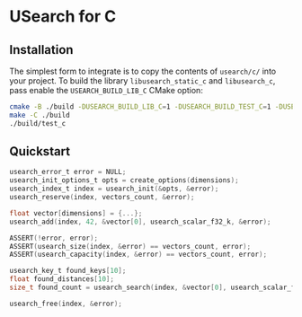 # USearch for C

## Installation

The simplest form to integrate is to copy the contents of `usearch/c/` into your project.
To build the library `libusearch_static_c` and `libusearch_c`, pass enable the `USEARCH_BUILD_LIB_C` CMake option:

```bash
cmake -B ./build -DUSEARCH_BUILD_LIB_C=1 -DUSEARCH_BUILD_TEST_C=1 -DUSEARCH_BUILD_TEST_CPP=0 -DUSEARCH_BUILD_BENCH_CPP=0
make -C ./build
./build/test_c
```

## Quickstart

```c
usearch_error_t error = NULL;
usearch_init_options_t opts = create_options(dimensions);
usearch_index_t index = usearch_init(&opts, &error);
usearch_reserve(index, vectors_count, &error);

float vector[dimensions] = {...};
usearch_add(index, 42, &vector[0], usearch_scalar_f32_k, &error);

ASSERT(!error, error);
ASSERT(usearch_size(index, &error) == vectors_count, error);
ASSERT(usearch_capacity(index, &error) == vectors_count, error);

usearch_key_t found_keys[10];
float found_distances[10];
size_t found_count = usearch_search(index, &vector[0], usearch_scalar_f32_k, 10, &found_keys[0], &found_distances[0], &error);

usearch_free(index, &error);
```
